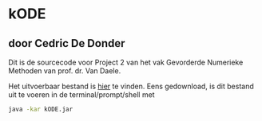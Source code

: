# kODE
## door Cedric De Donder

Dit is de sourcecode voor Project 2 van het vak Gevorderde Numerieke Methoden van prof. dr. Van Daele.

Het uitvoerbaar bestand is [hier](./kODE.jar) te vinden. Eens gedownload, is dit bestand uit te voeren in de terminal/prompt/shell met
```bash
java -kar kODE.jar
```
